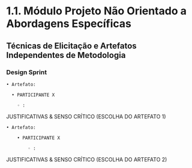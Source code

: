 # 1.1. Módulo Projeto Não Orientado a Abordagens Específicas

## Técnicas de Elicitação e Artefatos Independentes de Metodologia

### Design Sprint
    • Artefato: 
    
      • PARTICIPANTE X
     
        ◦ : 
            
JUSTIFICATIVAS & SENSO CRÍTICO (ESCOLHA DO ARTEFATO 1) 

    • Artefato: 
        
        • PARTICIPANTE X
        
            ◦ :

JUSTIFICATIVAS & SENSO CRÍTICO (ESCOLHA DO ARTEFATO 2) 